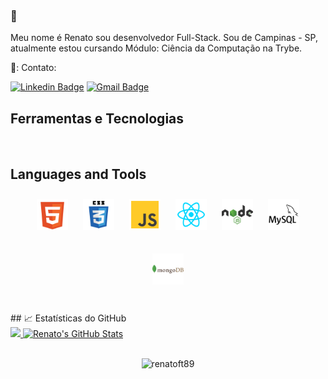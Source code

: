 ### 👋

Meu nome é Renato sou desenvolvedor Full-Stack. Sou de Campinas - SP, atualmente estou cursando Módulo: Ciência da Computação na Trybe.

<!-- links contato -->
<p align="left">  📲:  Contato:

[![Linkedin Badge](https://img.shields.io/badge/-RenatoAlves-blue?style=flat-square&logo=Linkedin&logoColor=white&link=https://www.linkedin.com/in/renatoalves1989/)](https://www.linkedin.com/in/renatoalves1989/) 
[![Gmail Badge](https://img.shields.io/badge/-renatoft89@gmail.com-c14438?style=flat-square&logo=Gmail&logoColor=white&link=mailto:renatoft89@gmail.com)](mailto:renatoft89@gmail.com)
</p>

<!-- Seção Tecnlogias  -->
## Ferramentas e Tecnologias   

<br/>  

## Languages and Tools  
<div align="center">  
<a href="" target="_blank"><img style="margin: 10px" src="./img/html-5-svgrepo-com.svg" alt="HTML5" height="50" /></a>
<a href="" target="_blank"><img style="margin: 10px" src="./img//css3-logo-svgrepo-com.svg" alt="CSS3" height="50" /></a>
<a href="" target="_blank"><img style="margin: 10px" src="./img/js-svgrepo-com.svg" alt="JavaScript" height="50" /></a>  
<a href="" target="_blank"><img style="margin: 10px" src="./img/reactjs-svgrepo-com.svg" alt="React" height="50" /></a>
<a href="" target="_blank"><img style="margin: 10px" src="./img//nodejs-1-logo-svgrepo-com.svg" alt="Nodejs" height="50" /></a>
<a href="" target="_blank"><img style="margin: 10px" src="./img//mysql-svgrepo-com.svg" alt="MySql" height="50" /></a>

<a href="" target="_blank"><img style="margin: 10px" src="./img/mongodb-logo-svgrepo-com.svg" height="50" /></a>  

</div>  
<br/>
## &#x1f4c8; Estatísticas do GitHub

<div>
  <a href="https://github.com/renatoft89/renatoft89">
  <img height="210em" src="https://github-readme-stats.vercel.app/api/top-langs/?username=renatoft89&theme=react" />
</a>
<a href="https://github.com/renatoft89/renatoft89">
  <img height="210em" src="https://github-readme-stats.vercel.app/api?username=renatoft89&theme=react&show_icons=true&line_height=27&count_private=true" alt="Renato's GitHub Stats" />
</a>
</div>
<br />
<p align="center"> 
  <img src="https://komarev.com/ghpvc/?username=renatoft89&label=Profile%20views&color=blue&style=plastic" alt="renatoft89" />
</p>



<!-- icons without padding -->
[1.2]: http://i.imgur.com/wWzX9uB.png (twitter icon without padding)
[2.2]: http://i.imgur.com/9I6NRUm.png (github icon without padding)
[3.2]: https://raw.githubusercontent.com/MartinHeinz/MartinHeinz/master/linkedin-3-16.png (LinkedIn icon without padding)

<!-- links to your social media accounts -->
[1]: https://www.linkedin.com/in/renatoalves1989/


<!-- Resources -->
<!-- Icons: https://simpleicons.org/ -->
<!-- GitHub Stats: https://github.com/anuraghazra/github-readme-stats -->
<!-- Emojis: https://emojipedia.org/emoji/ -->
<!-- HTML Emojis: https://www.fileformat.info/index.htm -->
<!-- Shields: https://shields.io/ -->
<!-- Awesome GitHub Profile README: https://github.com/abhisheknaiidu/awesome-github-profile-readme -->
